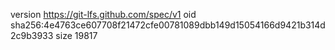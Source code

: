 version https://git-lfs.github.com/spec/v1
oid sha256:4e4763ce607708f21472cfe00781089dbb149d15054166d9421b314d2c9b3933
size 19817
